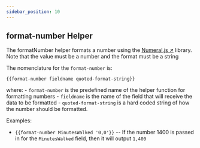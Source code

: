 ```yaml
---
sidebar_position: 10
---
```


## format-number Helper
The formatNumber helper formats a number using the [Numeral.js ↗](http://numeraljs.com/) library. Note that the value must be a number and the format must be a string

The nomenclature for the `format-number` is:

```
{{format-number fieldname quoted-format-string}}
```

where:
	- `format-number` is the predefined name of the helper function for formatting numbers
	- `fieldname` is the name of the field that will receive the data to be formatted
	- `quoted-format-string` is a hard coded string of how the number should be formatted.

Examples:
- `{{format-number MinutesWalked '0,0'}}` -- If the number 1400 is passed in for the `MinutesWalked` field, then it will output `1,400`

